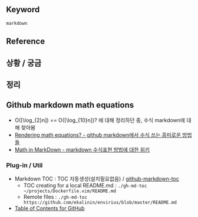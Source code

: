 ## Keyword
`markdown`

## Reference

## 상황 / 궁금

## 정리


## Github markdown math equations
- O(\[\log_{2}n\]) == O(\[\log_{10}n\])?  에 대해 정리하던 중, 수식 markdown에 대해 찾아봄
- [Rendering math equations? - github markdown에서 수식 쓰는 흥미로운 방법들](https://github.com/github/markup/issues/897)
- [Math in MarkDown - markdown 수식표현 방법에 대한 위키](https://github.com/cben/mathdown/wiki/math-in-markdown)


### Plug-in / Util 
- Markdown TOC : TOC 자동생성(설치필요없음) / [github-markdown-toc](https://github.com/ekalinin/github-markdown-toc) 
  - TOC creating for a local README.md : `./gh-md-toc ~/projects/Dockerfile.vim/README.md`
  - Remote files : `./gh-md-toc https://github.com/ekalinin/envirius/blob/master/README.md`
- [Table of Contents for GitHub](https://chrome.google.com/webstore/detail/table-of-contents-for-git/hlkhpeomjgelmljaknhoboeohhgmmgcn/related)